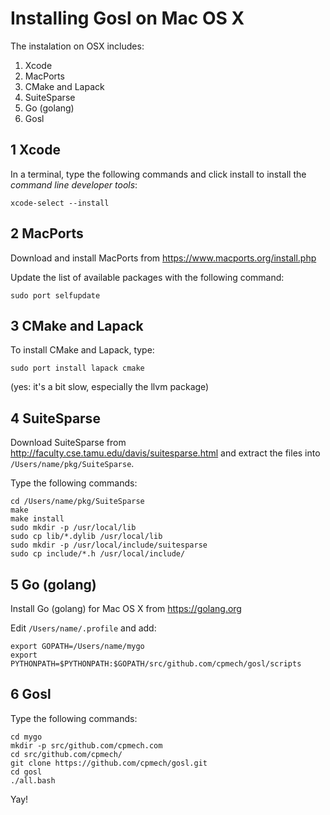 # Installing Gosl on Mac OS X

The instalation on OSX includes:
1. Xcode
2. MacPorts
3. CMake and Lapack
4. SuiteSparse
5. Go (golang)
6. Gosl 
 
## 1 Xcode

In a terminal, type the following commands and click install to install the *command line developer tools*:

```
xcode-select --install
```

## 2 MacPorts

Download and install MacPorts from https://www.macports.org/install.php

Update the list of available packages with the following command:

```
sudo port selfupdate
```

## 3 CMake and Lapack

To install CMake and Lapack, type:

```
sudo port install lapack cmake
```

(yes: it's a bit slow, especially the llvm package)

## 4 SuiteSparse

Download SuiteSparse from http://faculty.cse.tamu.edu/davis/suitesparse.html and extract the files into `/Users/name/pkg/SuiteSparse`.

Type the following commands:

```
cd /Users/name/pkg/SuiteSparse
make
make install
sudo mkdir -p /usr/local/lib
sudo cp lib/*.dylib /usr/local/lib
sudo mkdir -p /usr/local/include/suitesparse
sudo cp include/*.h /usr/local/include/
```

## 5 Go (golang)

Install Go (golang) for Mac OS X from https://golang.org

Edit `/Users/name/.profile` and add:

```
export GOPATH=/Users/name/mygo
export PYTHONPATH=$PYTHONPATH:$GOPATH/src/github.com/cpmech/gosl/scripts
```

## 6 Gosl
 
Type the following commands:

```
cd mygo
mkdir -p src/github.com/cpmech.com
cd src/github.com/cpmech/
git clone https://github.com/cpmech/gosl.git
cd gosl
./all.bash
```

Yay!

